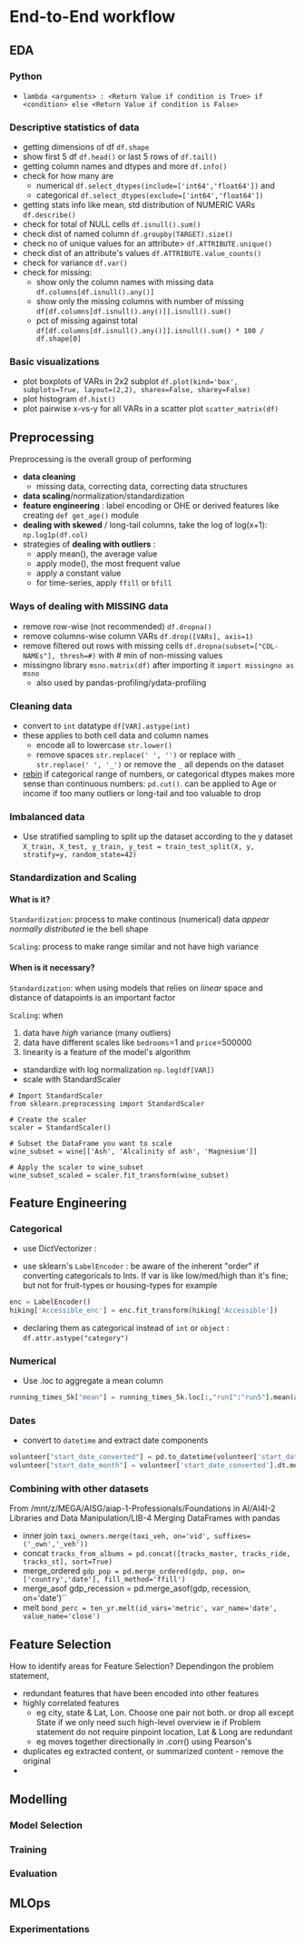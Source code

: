 # End-to-End workflow

## EDA

### Python

- `lambda <arguments> : <Return Value if condition is True> if <condition> else <Return Value if condition is False>`

### Descriptive statistics of data

- getting dimensions of df `df.shape`
- show first 5 df `df.head()` or last 5 rows of `df.tail()`
- getting column names and dtypes and more `df.info()`
- check for how many are 
  - numerical `df.select_dtypes(include=['int64','float64'])` and 
  - categorical `df.select_dtypes(exclude=['int64','float64'])`
- getting stats info like mean, std distribution of NUMERIC VARs `df.describe()`
- check for total of NULL cells `df.isnull().sum()`
- check dist of named column `df.groupby(TARGET).size()`
- check no of unique values for an attribute> `df.ATTRIBUTE.unique()`
- check dist of an attribute's values `df.ATTRIBUTE.value_counts()`
- check for variance `df.var()`
- check for missing:
  - show only the column names with missing data `df.columns[df.isnull().any()]`
  - show only the missing columns with number of missing `df[df.columns[df.isnull().any()]].isnull().sum()`
  - pct of missing against total `df[df.columns[df.isnull().any()]].isnull().sum() * 100 / df.shape[0]`


### Basic visualizations

- plot boxplots of VARs in 2x2 subplot `df.plot(kind='box', subplots=True, layout=(2,2), sharex=False, sharey=False)`
- plot histogram `df.hist()`
- plot pairwise x-vs-y for all VARs in a scatter plot `scatter_matrix(df)`

## Preprocessing

Preprocessing is the overall group of performing

- **data cleaning**
  - missing data, correcting data, correcting data structures
- **data scaling**/normalization/standardization
- **feature engineering** : label encoding or OHE or derived features like creating `def get_age()` module
- **dealing with skewed** / long-tail columns, take the log of log(x+1): `np.log1p(df.col)`
- strategies of **dealing with outliers** :
  - apply mean(), the average value
  - apply mode(), the most frequent value
  - apply a constant value
  - for time-series, apply `ffill` or `bfill`

### Ways of dealing with MISSING data

- remove row-wise (not recommended) `df.dropna()`
- remove columns-wise column VARs `df.drop([VARs], axis=1)`
- remove filtered out rows with missing cells ```df.dropna(subset=["COL-NAMEs"], thresh=#)``` with # min of non-missing values
- missingno library `msno.matrix(df)` after importing it `import missingno as msno`
  - also used by pandas-profiling/ydata-profiling

### Cleaning data

- convert to `int` datatype `df[VAR].astype(int)`
- these applies to both cell data and column names
  - encode all to lowercase `str.lower()`
  - remove spaces `str.replace(' ', '')` or replace with `_` `str.replace(' ', '_')` or remove the `_` all depends on the dataset
- [rebin](https://pandas.pydata.org/pandas-docs/stable/reference/api/pandas.cut.html) if categorical range of numbers, or categorical dtypes makes more sense than continuous numbers: `pd.cut()`. can be applied to Age or income if too many outliers or long-tail and too valuable to drop


### Imbalanced data

- Use stratified sampling to split up the dataset according to the y dataset
`X_train, X_test, y_train, y_test = train_test_split(X, y, stratify=y, random_state=42)`

### Standardization and Scaling

#### What is it?

`Standardization`: process to make continous (numerical) data _appear normally distributed_ ie the bell shape

`Scaling`: process to make range similar and not have high variance

#### When is it necessary?

`Standardization`: when using models that relies on _linear_ space and distance of datapoints is an important factor

`Scaling`: when 
1. data have _high_ variance (many outliers)
1. data have different scales like `bedrooms`=1 and `price`=500000
1. linearity is a feature of the model's algorithm

- standardize with log normalization `np.log(df[VAR])`
- scale with StandardScaler
```
# Import StandardScaler
from sklearn.preprocessing import StandardScaler

# Create the scaler
scaler = StandardScaler()

# Subset the DataFrame you want to scale 
wine_subset = wine[['Ash', 'Alcalinity of ash', 'Magnesium']]

# Apply the scaler to wine_subset
wine_subset_scaled = scaler.fit_transform(wine_subset)
```

## Feature Engineering

### Categorical
- use DictVectorizer : 

- use sklearn's `LabelEncoder` :
be aware of the inherent "order" if converting categoricals to Ints. If var is like low/med/high than it's fine; but not for fruit-types or housing-types for example

```python
enc = LabelEncoder()
hiking['Accessible_enc'] = enc.fit_transform(hiking['Accessible'])
```

* declaring them as categorical instead of `int` or `object` : 
`df.attr.astype("category")`

### Numerical

- Use .loc to aggregate a mean column
```python
running_times_5k["mean"] = running_times_5k.loc[:,"run1":"run5"].mean(axis=1)
```

### Dates
- convert to `datetime` and extract date components

```python
volunteer["start_date_converted"] = pd.to_datetime(volunteer['start_date_date'])
volunteer["start_date_month"] = volunteer['start_date_converted'].dt.month
```

### Combining with other datasets

From /mnt/z/MEGA/AISG/aiap-1-Professionals/Foundations in AI/AI4I-2 Libraries and Data Manipulation/LIB-4 Merging DataFrames with pandas
* inner join `taxi_owners.merge(taxi_veh, on='vid', suffixes=('_own','_veh'))`
* concat `tracks_from_albums = pd.concat([tracks_master, tracks_ride, tracks_st], sort=True)`
* merge_ordered `gdp_pop = pd.merge_ordered(gdp, pop, on=['country','date'], fill_method='ffill')`
* merge_asof gdp_recession = pd.merge_asof(gdp, recession, on='date')``
* melt `bond_perc = ten_yr.melt(id_vars='metric', var_name='date', value_name='close')`

## Feature Selection

How to identify areas for Feature Selection?
Dependingon the problem statement,

- redundant features that have been encoded into other features
- highly correlated features 
  - eg city, state & Lat, Lon. Choose one pair not both. or drop all except State if we only need such high-level overview ie if Problem statement do not require pinpoint location, Lat & Long are redundant
  - eg moves together directionally in .corr() using Pearson's
- duplicates eg extracted content, or summarized content - remove the original
- 

## Modelling

### Model Selection

### Training

### Evaluation

## MLOps

### Experimentations

